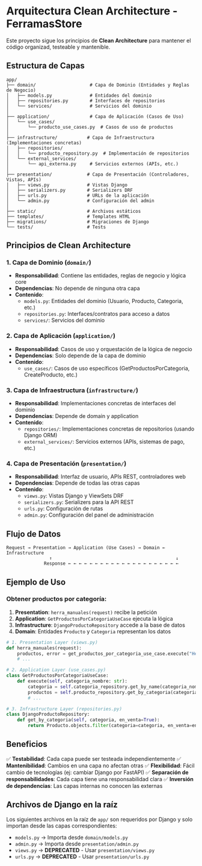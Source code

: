 # Arquitectura Clean Architecture - FerramasStore

Este proyecto sigue los principios de **Clean Architecture** para mantener el código organizad, testeable y mantenible.

## Estructura de Capas

```
app/
├── domain/                    # Capa de Dominio (Entidades y Reglas de Negocio)
│   ├── models.py              # Entidades del dominio
│   ├── repositories.py        # Interfaces de repositorios
│   └── services/              # Servicios del dominio
│
├── application/               # Capa de Aplicación (Casos de Uso)
│   └── use_cases/
│       └── producto_use_cases.py  # Casos de uso de productos
│
├── infrastructure/           # Capa de Infraestructura (Implementaciones concretas)
│   ├── repositories/
│   │   └── producto_repository.py  # Implementación de repositorios
│   └── external_services/
│       └── api_externa.py     # Servicios externos (APIs, etc.)
│
├── presentation/             # Capa de Presentación (Controladores, Vistas, APIs)
│   ├── views.py              # Vistas Django
│   ├── serializers.py        # Serializers DRF
│   ├── urls.py               # URLs de la aplicación
│   └── admin.py              # Configuración del admin
│
├── static/                   # Archivos estáticos
├── templates/                # Templates HTML
├── migrations/               # Migraciones de Django
└── tests/                    # Tests
```

## Principios de Clean Architecture

### 1. **Capa de Dominio** (`domain/`)
- **Responsabilidad**: Contiene las entidades, reglas de negocio y lógica core
- **Dependencias**: No depende de ninguna otra capa
- **Contenido**:
  - `models.py`: Entidades del dominio (Usuario, Producto, Categoria, etc.)
  - `repositories.py`: Interfaces/contratos para acceso a datos
  - `services/`: Servicios del dominio

### 2. **Capa de Aplicación** (`application/`)
- **Responsabilidad**: Casos de uso y orquestación de la lógica de negocio
- **Dependencias**: Solo depende de la capa de dominio
- **Contenido**:
  - `use_cases/`: Casos de uso específicos (GetProductosPorCategoria, CreateProducto, etc.)

### 3. **Capa de Infraestructura** (`infrastructure/`)
- **Responsabilidad**: Implementaciones concretas de interfaces del dominio
- **Dependencias**: Depende de domain y application
- **Contenido**:
  - `repositories/`: Implementaciones concretas de repositorios (usando Django ORM)
  - `external_services/`: Servicios externos (APIs, sistemas de pago, etc.)

### 4. **Capa de Presentación** (`presentation/`)
- **Responsabilidad**: Interfaz de usuario, APIs REST, controladores web
- **Dependencias**: Depende de todas las otras capas
- **Contenido**:
  - `views.py`: Vistas Django y ViewSets DRF
  - `serializers.py`: Serializers para la API REST
  - `urls.py`: Configuración de rutas
  - `admin.py`: Configuración del panel de administración

## Flujo de Datos

```
Request → Presentation → Application (Use Cases) → Domain ← Infrastructure
                ↑                                              ↓
              Response ← ← ← ← ← ← ← ← ← ← ← ← ← ← ← ← ← ← ← ← ←
```

## Ejemplo de Uso

### Obtener productos por categoría:

1. **Presentation**: `herra_manuales(request)` recibe la petición
2. **Application**: `GetProductosPorCategoriaUseCase` ejecuta la lógica
3. **Infrastructure**: `DjangoProductoRepository` accede a la base de datos
4. **Domain**: Entidades `Producto` y `Categoria` representan los datos

```python
# 1. Presentation Layer (views.py)
def herra_manuales(request):
    productos, error = get_productos_por_categoria_use_case.execute("Herramientas Manuales")
    # ...

# 2. Application Layer (use_cases.py)
class GetProductosPorCategoriaUseCase:
    def execute(self, categoria_nombre: str):
        categoria = self.categoria_repository.get_by_name(categoria_nombre)
        productos = self.producto_repository.get_by_categoria(categoria)
        # ...

# 3. Infrastructure Layer (repositories.py)
class DjangoProductoRepository:
    def get_by_categoria(self, categoria, en_venta=True):
        return Producto.objects.filter(categoria=categoria, en_venta=en_venta)
```

## Beneficios

✅ **Testabilidad**: Cada capa puede ser testeada independientemente
✅ **Mantenibilidad**: Cambios en una capa no afectan otras
✅ **Flexibilidad**: Fácil cambio de tecnologías (ej: cambiar Django por FastAPI)
✅ **Separación de responsabilidades**: Cada capa tiene una responsabilidad clara
✅ **Inversión de dependencias**: Las capas internas no conocen las externas

## Archivos de Django en la raíz

Los siguientes archivos en la raíz de `app/` son requeridos por Django y solo importan desde las capas correspondientes:

- `models.py` → Importa desde `domain/models.py`
- `admin.py` → Importa desde `presentation/admin.py`
- `views.py` → **DEPRECATED** - Usar `presentation/views.py`
- `urls.py` → **DEPRECATED** - Usar `presentation/urls.py`
